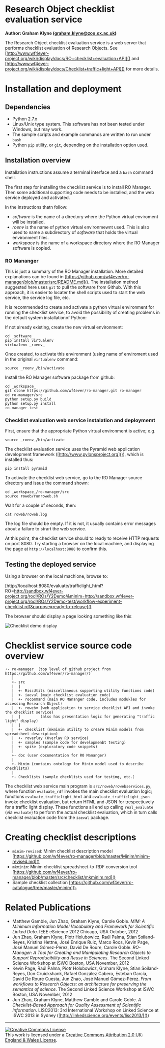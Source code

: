 # Research Object checklist evaluation service

**Author: Graham Klyne (graham.klyne@zoo.ox.ac.uk)**

The Research Object checklist evaluation service is a web server that performs checklist evaluation of Research Objects.  See [http://www.wf4ever-project.org/wiki/display/docs/RO+checklist+evaluation+API]() and [http://www.wf4ever-project.org/wiki/display/docs/Checklist+traffic+light+API]() for more details.


# Installation and deployment

## Dependencies

* Python 2.7.x
* Linux/Unix type system.
  This software has not been tested under Windows, but may work.
* The sample scripts and example commands are written to run under `bash`
* Python `pip` utility, or `git`, depending on the installation option used.


## Installation overview

Installation instructions assume a terminal interface and a `bash` command shell.

The first step for installing the checklist service is to install RO Manager.  Then some additional supporting code needs to be installed, and the web service deployed and activated.

In the instructions thatn follow:
* _software_ is the name of a directory where the Python virtual enviroment will be installed.
* _roenv_ is the name of python virtual environmewnt used.  This is also used to name a subdirectory of _software_ that holds the virtual environment files.
* _workspace_ is the name of a workspace directory where the RO Manager software is copied.


### RO Mananger

This is just a summary of the RO Manager installation.  More detailed explanations can be found in [https://github.com/wf4ever/ro-manager/blob/master/src/README.md]().  The installation method suggested here uses `git` to pull the software from Github.  With this approach, it is easier to locater the shell scripts used to start the web service, the service log file, etc.

It is recommended to create and activate a python virtual environment for running the checklist service, to avoid the possibility of creating problems in the default system installationof Python:

If not already existing, create the new virtual environment:

    cd _software_
    pip install virtualenv
    virtualenv _roenv_

Once created, to activate this environment (using name of enviroment used in the original `virtualenv` command:

    source _roenv_/bin/activate

Install the RO Manager software package from github:

    cd _workspace_
    git clone https://github.com/wf4ever/ro-manager.git ro-manager
    cd ro-manager/src
    python setup.py build
    python setup.py install
    ro-manager-test

### Checklist evaluation web service instalation and deploymemt

First, ensure that the appropriate Python virtual environment is active; e.g.

    source _roenv_/bin/activate

The checklist evaluation service uses the Pyramid web application development framework ([http://www.pylonsproject.org]()), which is installed thus:

    pip install pyramid

To activate the checklist web service, go to the RO Manager source directory and issue the command shown:

    cd _workspace_/ro-manager/src
    source roweb/runroweb.sh

Wait for a couple of seconds, then:

    cat roweb/roweb.log

The log file should be empty.  If it is not, it usually contains error messages about a failure to strart the web service.

At this point, the checklist service should to ready to receive HTTP requests on port 8080.  Try starting a browser on the local machine, and displaying the page at `http://localhost:8080` to confirm this.


## Testing the deployed service

Using a browser on the local machione, browse to:

[http://localhost:8080/evaluate/trafficlight_html?RO=http://sandbox.wf4ever-project.org/rodl/ROs/Y2Demo/&minim=http://sandbox.wf4ever-project.org/rodl/ROs/Y2Demo-test/workflow-experiment-checklist.rdf&purpose=ready-to-release]()

The browser should display a page looking something like this:

![Checklist demo display](checklist-demo-display.png)

<!--
![Checklist demo display](https://github.com/wf4ever/ro-manager/blob/master/src/roweb/checklist-demo-display.png)
-->

# Checklist service source code overview

    +- ro-manager  (top level of github project from https://github.com/wf4ever/ro-manager/)
       |
       +- src
       |  |
       |  +- MiscUtils (miscellaneous supporting utility functions code)
       |  +- iaeval (main checklist evaluation code)
       |  +- rocommand (main RO Mananger code, includes modukles for accessing Research Object)
       |  +- rowebv (web application to service checklist API and invoke the checklist service)
       |  |         (also has presentation logic for generating "traffic light" display)
       |  |
       |  +- checklist (mkminim utility to creare Minim models from spreadsheet description)
       |  +- roverlay (Overlay RO service)
       |  +- samples (sample code for developmenbt testing)
       |  +- spike (exploratory code snippets)
       |
       +- doc (user documentation for RO Mananger)
       |
       +- Minim (contains ontology for Minim model used to describe checklists)
       |
       +- Checklists (sample checklists used for testing, etc.)

The checklist web service main program is `src/roweb/rowebservices.py`, where function `evaluate_rdf` invokes the main checklist evaluation logic;  functions `evaluate_trafficlight_html` and `evaluate_trafficlight_json` invoke checklist evaluation, but return HTML and JSON for trespectiuvely for a traffic light display.  These functions all end up calling `real_evaluate` (via `evaluate`) to perform the actual checklist evaluation, which in turn calls checklist evaluation code from the `iaeval` package.


# Creating checklist descriptions

* `minim-revised`: Minim checklist description model [https://github.com/wf4ever/ro-manager/blob/master/Minim/minim-revised.md]()
* `mkminim`: Minim checklist spreadsheet-to-RDF conversion tool [https://github.com/wf4ever/ro-manager/blob/master/src/checklist/mkminim.md]()
* Sample checklist collection [https://github.com/wf4ever/ro-catalogue/tree/master/minim]().


# Related Publications

* Matthew Gamble, Jun Zhao, Graham Klyne, Carole Goble. _MIM: A Minimum Information Model Vocabulary and Framework for Scientific Linked Data_. IEEE eScience 2012 Chicago, USA October, 2012
* Jun Zhao, Graham Klyne, Piotr Holubowicz, Raúl Palma, Stian Soiland-Reyes, Kristina Hettne, José Enrique Ruiz, Marco Roos, Kevin Page, José Manuel Gómez-Pérez, David De Roure, Carole Goble. _RO-Manager: A Tool for Creating and Manipulating Research Objects to Support Reproducibility and Reuse in Sciences_. The Second Linked Science Workshop at ISWC Boston, USA November, 2012
* Kevin Page, Raúl Palma, Piotr Holubowicz, Graham Klyne, Stian Soiland-Reyes, Don Cruickshank, Rafael González Cabero, Esteban García, David De Roure Cuesta, Jun Zhao, José Manuel Gómez-Pérez. _From workflows to Research Objects: an architecture for preserving the semantics of science_. The Second Linked Science Workshop at ISWC Boston, USA November, 2012
* Jun Zhao, Graham Klyne, Matthew Gamble and Carole Goble. _A Checklist-Based Approach for Quality Assessment of Scientific Information_.  LISC2013: 3rd International Workshop on Linked Science at ISWC 2013 in Sydney ([http://linkedscience.org/events/lisc2013/]())

----

<a rel="license" href="http://creativecommons.org/licenses/by/2.0/uk/deed.en_US"><img alt="Creative Commons License" style="border-width:0" src="http://i.creativecommons.org/l/by/2.0/uk/80x15.png" /></a><br />This work is licensed under a <a rel="license" href="http://creativecommons.org/licenses/by/2.0/uk/deed.en_US">Creative Commons Attribution 2.0 UK: England &amp; Wales License</a>.

